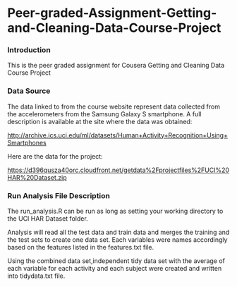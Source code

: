 # Peer-graded-Assignment-Getting-and-Cleaning-Data-Course-Project

### Introduction
This is the peer graded assignment for Cousera Getting and Cleaning Data Course Project

### Data Source
The data linked to from the course website represent data collected from the accelerometers from the Samsung Galaxy S smartphone. A full description is available at the site where the data was obtained:

http://archive.ics.uci.edu/ml/datasets/Human+Activity+Recognition+Using+Smartphones

Here are the data for the project:

https://d396qusza40orc.cloudfront.net/getdata%2Fprojectfiles%2FUCI%20HAR%20Dataset.zip

### Run Analysis File Description
The run_analysis.R can be run as long as setting your working directory to the UCI HAR Dataset folder. 

Analysis will read all the test data and train data and merges the training and the test sets to create one data set. Each variables were names accordingly based on the features listed in the features.txt file.

Using the combined data set,independent tidy data set with the average of each variable for each activity and each subject were created and written into tidydata.txt file.
